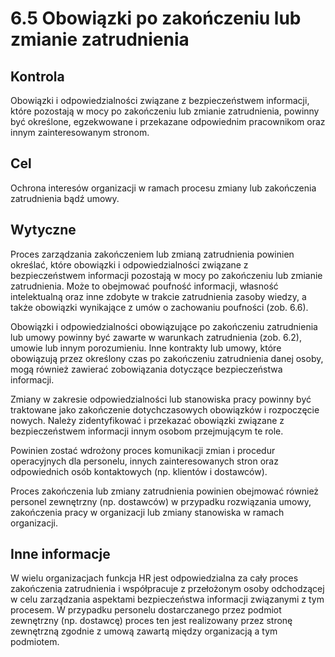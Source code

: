 # 6.5 Obowiązki po zakończeniu lub zmianie zatrudnienia

## Kontrola  
Obowiązki i odpowiedzialności związane z bezpieczeństwem informacji, które pozostają w mocy po zakończeniu lub zmianie zatrudnienia, powinny być określone, egzekwowane i przekazane odpowiednim pracownikom oraz innym zainteresowanym stronom.

## Cel  
Ochrona interesów organizacji w ramach procesu zmiany lub zakończenia zatrudnienia bądź umowy.

## Wytyczne  
Proces zarządzania zakończeniem lub zmianą zatrudnienia powinien określać, które obowiązki i odpowiedzialności związane z bezpieczeństwem informacji pozostają w mocy po zakończeniu lub zmianie zatrudnienia. Może to obejmować poufność informacji, własność intelektualną oraz inne zdobyte w trakcie zatrudnienia zasoby wiedzy, a także obowiązki wynikające z umów o zachowaniu poufności (zob. 6.6).  

Obowiązki i odpowiedzialności obowiązujące po zakończeniu zatrudnienia lub umowy powinny być zawarte w warunkach zatrudnienia (zob. 6.2), umowie lub innym porozumieniu. Inne kontrakty lub umowy, które obowiązują przez określony czas po zakończeniu zatrudnienia danej osoby, mogą również zawierać zobowiązania dotyczące bezpieczeństwa informacji.  

Zmiany w zakresie odpowiedzialności lub stanowiska pracy powinny być traktowane jako zakończenie dotychczasowych obowiązków i rozpoczęcie nowych. Należy zidentyfikować i przekazać obowiązki związane z bezpieczeństwem informacji innym osobom przejmującym te role.  

Powinien zostać wdrożony proces komunikacji zmian i procedur operacyjnych dla personelu, innych zainteresowanych stron oraz odpowiednich osób kontaktowych (np. klientów i dostawców).  

Proces zakończenia lub zmiany zatrudnienia powinien obejmować również personel zewnętrzny (np. dostawców) w przypadku rozwiązania umowy, zakończenia pracy w organizacji lub zmiany stanowiska w ramach organizacji.  

## Inne informacje  
W wielu organizacjach funkcja HR jest odpowiedzialna za cały proces zakończenia zatrudnienia i współpracuje z przełożonym osoby odchodzącej w celu zarządzania aspektami bezpieczeństwa informacji związanymi z tym procesem. W przypadku personelu dostarczanego przez podmiot zewnętrzny (np. dostawcę) proces ten jest realizowany przez stronę zewnętrzną zgodnie z umową zawartą między organizacją a tym podmiotem.  
